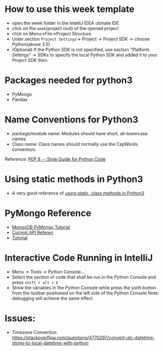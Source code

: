 # How to use this week template
* open the week folder in the IntelliJ IDEA utimate IDE
* click on the `week`(project root) of the opened project
* click on Menu->File->Project Structure
* Unter section `Project Settings`-> Project -> Project SDK -> choose Python(above 3.5)
* (Optional) If the Python SDK is not specified, use section "Platform Settings" -> SDKs to specify the local Python SDK and added it to your Project SDK then. 

# Packages needed for python3
* PyMongo 
* Pandas

# Name Conventions for Python3
* package/module name: Modules should have short, all-lowercase names.
* Class name: Class names should normally use the CapWords convention.

Reference: <a href="https://www.python.org/dev/peps/pep-0008/" target="_blank">PEP 8 -- Style Guide for Python Code</a>

# Using static methods in Python3
* A very good reference of <a href="https://julien.danjou.info/blog/2013/guide-python-static-class-abstract-methods" target="_blank">using static, class methods in Python3</a>

# PyMongo Reference
* <a href="https://docs.mongodb.com/getting-started/python/query/" target="_blank">MongoDB PyMongo Tutorial</a>
* <a href="http://api.mongodb.com/python/current/api/" target="_blank">Current API Referen</a>
* <a href="http://api.mongodb.com/python/current/tutorial.html" target="_blank">Tutorial</a>

# Interactive Code Running in IntelliJ
* Menu -> Tools -> Python Console...
* Select the section of code that shall be run in the Python Console and press `shift + alt + E`
* Show the variables in the Python Console while press the sixth button from the toolbar positioned on the left side of the Python Console
Note: debugging will achieve the same effect

# Issues:
* Timezone Convertion: https://stackoverflow.com/questions/4770297/convert-utc-datetime-string-to-local-datetime-with-python

